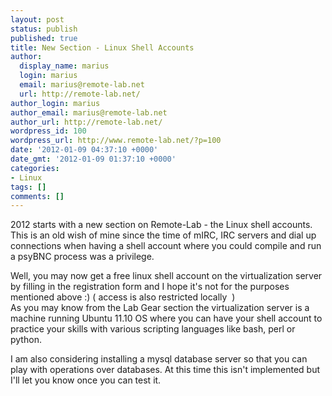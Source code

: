 ```yaml
---
layout: post
status: publish
published: true
title: New Section - Linux Shell Accounts
author:
  display_name: marius
  login: marius
  email: marius@remote-lab.net
  url: http://remote-lab.net/
author_login: marius
author_email: marius@remote-lab.net
author_url: http://remote-lab.net/
wordpress_id: 100
wordpress_url: http://www.remote-lab.net/?p=100
date: '2012-01-09 04:37:10 +0000'
date_gmt: '2012-01-09 01:37:10 +0000'
categories:
- Linux
tags: []
comments: []
---
```

<p>2012 starts with a new section on Remote-Lab - the Linux shell accounts. This is an old wish of mine since the time of mIRC, IRC servers and dial up connections when having a shell account where you could compile and run a psyBNC process was a privilege.</p>
<p>Well, you may now get a free linux shell account on the virtualization server by filling in the registration form and I hope it's not for the purposes mentioned above :) ( access is also restricted locally  )<br />
As you may know from the Lab Gear section the virtualization server is a machine running Ubuntu 11.10 OS where you can have your shell account to practice your skills with various scripting languages like bash, perl or python.</p>
<p>I am also considering installing a mysql database server so that you can play with operations over databases. At this time this isn't implemented but I'll let you know once you can test it.</p>
